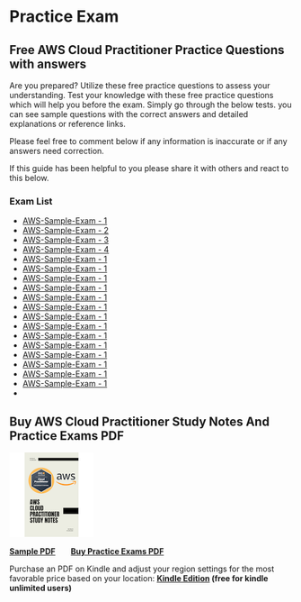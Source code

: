  # Practice Exam

## Free AWS Cloud Practitioner Practice Questions with answers

Are you prepared? Utilize these free practice questions to assess your understanding. Test your knowledge with these free practice questions which will help you before the exam. Simply go through the below tests. you can see sample questions with the correct answers and detailed explanations or reference links.

Please feel free to comment below if any information is inaccurate or if any answers need correction.

If this guide has been helpful to you please share it with others and react to this below.

### Exam List

- [AWS-Sample-Exam - 1](./AWS-Sample-Exam-1.md)
- [AWS-Sample-Exam - 2](./AWS-Sample-Exam-2.md)
- [AWS-Sample-Exam - 3](./AWS-Sample-Exam-3.md)
- [AWS-Sample-Exam - 4](./AWS-Sample-Exam-4.md)
- [AWS-Sample-Exam - 1](./AWS-Sample-Exam-1.md)
- [AWS-Sample-Exam - 1](./AWS-Sample-Exam-1.md)
- [AWS-Sample-Exam - 1](./AWS-Sample-Exam-1.md)
- [AWS-Sample-Exam - 1](./AWS-Sample-Exam-1.md)
- [AWS-Sample-Exam - 1](./AWS-Sample-Exam-1.md)
- [AWS-Sample-Exam - 1](./AWS-Sample-Exam-1.md)
- [AWS-Sample-Exam - 1](./AWS-Sample-Exam-1.md)
- [AWS-Sample-Exam - 1](./AWS-Sample-Exam-1.md)
- [AWS-Sample-Exam - 1](./AWS-Sample-Exam-1.md)
- [AWS-Sample-Exam - 1](./AWS-Sample-Exam-1.md)
- [AWS-Sample-Exam - 1](./AWS-Sample-Exam-1.md)
- [AWS-Sample-Exam - 1](./AWS-Sample-Exam-1.md)
- [AWS-Sample-Exam - 1](./AWS-Sample-Exam-1.md)
- [AWS-Sample-Exam - 1](./AWS-Sample-Exam-1.md)
-



  ## Buy AWS Cloud Practitioner Study Notes And Practice Exams PDF

![Ebook_Cover](../images/Ebook_Cover.png)

**[Sample PDF](../images/AWS-Cloud-Practitioner-Practice-Exams-Sample.pdf)** &nbsp; &nbsp; &nbsp;
**[Buy Practice Exams PDF](https://www.buymeacoffee.com/kananinirav/e/174069)** &nbsp; &nbsp; &nbsp;

Purchase an PDF on Kindle and adjust your region settings for the most favorable price based on your location: **[Kindle Edition](https://a.co/d/7ERcTBI) (free for kindle unlimited users)**
